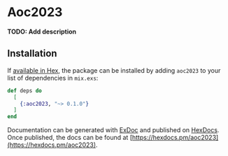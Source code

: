 # Aoc2023

**TODO: Add description**

## Installation

If [available in Hex](https://hex.pm/docs/publish), the package can be installed
by adding `aoc2023` to your list of dependencies in `mix.exs`:

```elixir
def deps do
  [
    {:aoc2023, "~> 0.1.0"}
  ]
end
```

Documentation can be generated with [ExDoc](https://github.com/elixir-lang/ex_doc)
and published on [HexDocs](https://hexdocs.pm). Once published, the docs can
be found at [https://hexdocs.pm/aoc2023](https://hexdocs.pm/aoc2023).

